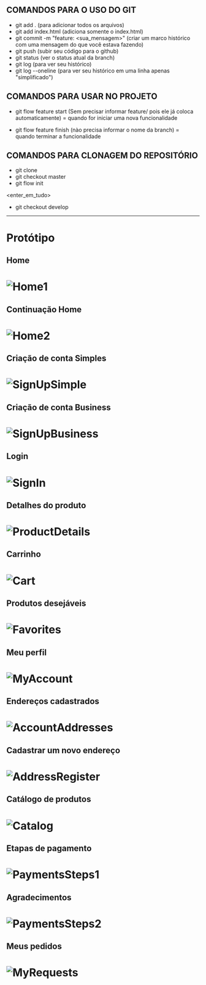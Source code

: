 ## COMANDOS PARA O USO DO GIT
 - git add . (para adicionar todos os arquivos)
 - git add index.html (adiciona somente o index.html)
 - git commit -m "feature: <sua_mensagem>" (criar um marco histórico com uma mensagem do que você estava fazendo)
 - git push (subir seu código para o github)
 - git status (ver o status atual da branch)
 - git log (para ver seu histórico)
 - git log --oneline (para ver seu histórico em uma linha apenas "simplificado")

## COMANDOS PARA USAR NO PROJETO

 - git flow feature start <nome-da-branch> (Sem precisar informar feature/ pois ele já coloca automaticamente) = quando for iniciar uma nova funcionalidade

 - git flow feature finish (nào precisa informar o nome da branch) = quando terminar a funcionalidade

## COMANDOS PARA CLONAGEM DO REPOSITÓRIO

 - git clone <link>
 - git checkout master
 - git flow init

<enter_em_tudo>

 - git checkout develop
 
 <hr />
 
 # Protótipo
 ## Home
 # ![Home1][]

 ## Continuação Home
 # ![Home2][]

 ## Criação de conta Simples
 # ![SignUpSimple][]

 ## Criação de conta Business
 # ![SignUpBusiness][]

 ## Login
 # ![SignIn][]

 ## Detalhes do produto
 # ![ProductDetails][]
 
 ## Carrinho
 # ![Cart][]
 
 ## Produtos desejáveis
 # ![Favorites][]
 
 ## Meu perfil
 # ![MyAccount][]
 
 ## Endereços cadastrados
 # ![AccountAddresses][]
 
 ## Cadastrar um novo endereço
 # ![AddressRegister][]
 
 ## Catálogo de produtos
 # ![Catalog][]
 
 ## Etapas de pagamento
 # ![PaymentsSteps1][]
 
 ## Agradecimentos
 # ![PaymentsSteps2][]
 
 ## Meus pedidos
 # ![MyRequests][]

[Home1]: https://github.com/Sprintters/pretty-style/blob/develop/WebContent/App/assets/prototype/img/1-Home_part1.png
[Home2]: https://github.com/Sprintters/pretty-style/blob/develop/WebContent/App/assets/prototype/img/1-Home_part2.png
[SignUpSimple]:https://github.com/Sprintters/pretty-style/blob/develop/WebContent/App/assets/prototype/img/2-CadastroUsuarioSimples.png
[SignUpBusiness]:https://github.com/Sprintters/pretty-style/blob/develop/WebContent/App/assets/prototype/img/3-CadastroUsuarioBusiness.png
[SignIn]:https://github.com/Sprintters/pretty-style/blob/develop/WebContent/App/assets/prototype/img/4-LoginUsuario.png
[ProductDetails]:https://github.com/Sprintters/pretty-style/blob/develop/WebContent/App/assets/prototype/img/5-DetalhesProduto.png
[Cart]:https://github.com/Sprintters/pretty-style/blob/develop/WebContent/App/assets/prototype/img/6-Carrinho.png
[Favorites]:https://github.com/Sprintters/pretty-style/blob/develop/WebContent/App/assets/prototype/img/7-Favoritos.png
[MyAccount]:https://github.com/Sprintters/pretty-style/blob/develop/WebContent/App/assets/prototype/img/8-Perfil_part1.png
[AccountAddresses]:https://github.com/Sprintters/pretty-style/blob/develop/WebContent/App/assets/prototype/img/8-Perfil_part2.png
[AddressRegister]:https://github.com/Sprintters/pretty-style/blob/develop/WebContent/App/assets/prototype/img/8-Perfil_part3.png
[Catalog]:https://github.com/Sprintters/pretty-style/blob/develop/WebContent/App/assets/prototype/img/9-Catalogo.png
[PaymentsSteps1]:https://github.com/Sprintters/pretty-style/blob/develop/WebContent/App/assets/prototype/img/10-EtapasPagamento_part1.png
[PaymentsSteps2]:https://github.com/Sprintters/pretty-style/blob/develop/WebContent/App/assets/prototype/img/10-EtapasPagamento_part2.png
[MyRequests]:https://github.com/Sprintters/pretty-style/blob/develop/WebContent/App/assets/prototype/img/11-MeusPedidos.png